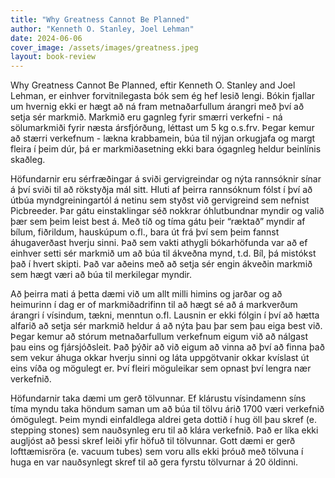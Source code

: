 ```yaml
---
title: "Why Greatness Cannot Be Planned"
author: "Kenneth O. Stanley, Joel Lehman"
date: 2024-06-06
cover_image: /assets/images/greatness.jpeg
layout: book-review
---
```

<p>Why Greatness Cannot Be Planned, eftir Kenneth O. Stanley and Joel Lehman, er einhver forvitnilegasta bók sem ég hef lesið lengi. Bókin fjallar um hvernig ekki er hægt að ná fram metnaðarfullum árangri með því að setja sér markmið. Markmið eru gagnleg fyrir smærri verkefni - ná sölumarkmiði fyrir næsta ársfjórðung, léttast um 5 kg o.s.frv. Þegar kemur að stærri verkefnum - lækna krabbamein, búa til nýjan orkugjafa og margt fleira í þeim dúr, þá er markmiðasetning ekki bara ógagnleg heldur beinlínis skaðleg.</p> 

<p>Höfundarnir eru sérfræðingar á sviði gervigreindar og nýta rannsóknir sínar á því sviði til að rökstyðja mál sitt. Hluti af þeirra rannsóknum fólst í því að útbúa myndgreiningartól á netinu sem styðst við gervigreind sem nefnist Picbreeder. Þar gátu einstaklingar séð nokkrar óhlutbundnar myndir og valið þær sem þeim leist best á. Með tíð og tíma gátu þeir “ræktað” myndir af bílum, fiðrildum, hauskúpum o.fl., bara út frá því sem þeim fannst áhugaverðast hverju sinni. Það sem vakti athygli bókarhöfunda var að ef einhver setti sér markmið um að búa til ákveðna mynd, t.d. Bíl, þá mistókst það í hvert skipti. Það var aðeins með að setja sér engin ákveðin markmið sem hægt væri að búa til merkilegar myndir.</p>

<p>Að þeirra mati á þetta dæmi við um allt milli himins og jarðar og að heimurinn í dag er of markmiðadrifinn til að hægt sé að á markverðum árangri í vísindum, tækni, menntun o.fl. Lausnin er ekki fólgin í því að hætta alfarið að setja sér markmið heldur á að nýta þau þar sem þau eiga best við. Þegar kemur að stórum metnaðarfullum verkefnum eigum við að nálgast þau eins og fjársjóðsleit. Það þýðir að við eigum að vinna að því að finna það sem vekur áhuga okkar hverju sinni og láta uppgötvanir okkar kvíslast út eins víða og mögulegt er. Því fleiri möguleikar sem opnast því lengra nær verkefnið.</p>

<p>Höfundarnir taka dæmi um gerð tölvunnar. Ef klárustu vísindamenn síns tíma myndu taka höndum saman um að búa til tölvu árið 1700 væri verkefnið ómögulegt. Þeim myndi einfaldlega aldrei geta dottið í hug öll þau skref (e. stepping stones) sem nauðsynleg eru til að klára verkefnið. Það er líka ekki augljóst að þessi skref leiði yfir höfuð til tölvunnar. Gott dæmi er gerð lofttæmisröra (e. vacuum tubes) sem voru alls ekki þróuð með tölvuna í huga en var nauðsynlegt skref til að gera fyrstu tölvurnar á 20 öldinni.</p> 


